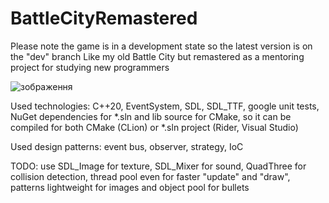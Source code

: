 # BattleCityRemastered
Please note the game is in a development state so the latest version is on the "dev" branch
Like my old Battle City but remastered as a mentoring project for studying new programmers

![зображення](https://github.com/roma4004/BattleCityRemastered/assets/16146920/10f3de05-6c19-4f89-a54b-19a7cb66d90e)

Used technologies:
C++20,
EventSystem,
SDL,
SDL_TTF,
google unit tests,
NuGet dependencies for *.sln and lib source for CMake, so it can be compiled for both CMake (CLion) or *.sln project (Rider, Visual Studio)

Used design patterns: 
event bus, 
observer, 
strategy, 
IoC

TODO: 
use SDL_Image for texture,
SDL_Mixer for sound,
QuadThree for collision detection,
thread pool even for faster "update" and "draw",
patterns lightweight for images and object pool for bullets
